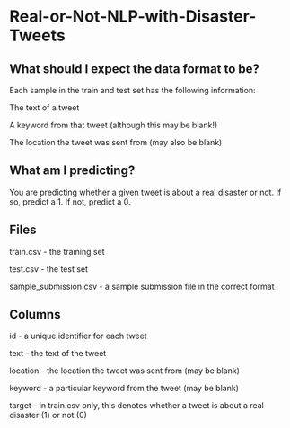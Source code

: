 # Real-or-Not-NLP-with-Disaster-Tweets

## What should I expect the data format to be?
Each sample in the train and test set has the following information:

The text of a tweet

A keyword from that tweet (although this may be blank!)

The location the tweet was sent from (may also be blank)

## What am I predicting?

You are predicting whether a given tweet is about a real disaster or not. If so, predict a 1. If not, predict a 0.

## Files

train.csv - the training set

test.csv - the test set

sample_submission.csv - a sample submission file in the correct format
## Columns
id - a unique identifier for each tweet

text - the text of the tweet

location - the location the tweet was sent from (may be blank)

keyword - a particular keyword from the tweet (may be blank)

target - in train.csv only, this denotes whether a tweet is about a real disaster (1) or not (0)
